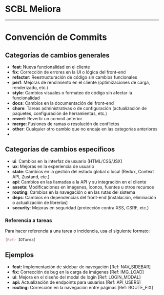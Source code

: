 # SCBL Meliora

---
# Convención de Commits

## Categorías de cambios generales
- **feat**: Nueva funcionalidad en el cliente
- **fix**: Corrección de errores en la UI o lógica del front-end
- **refactor**: Reestructuración de código sin cambios funcionales
- **perf**: Mejoras de rendimiento en el cliente (optimizaciones de carga, renderizado, etc.)
- **style**: Cambios visuales o formateo de código sin afectar la funcionalidad
- **docs**: Cambios en la documentación del front-end
- **chore**: Tareas administrativas o de configuración (actualización de paquetes, configuración de herramientas, etc.)
- **revert**: Revertir un commit anterior
- **merge**: Fusiones de ramas o resolución de conflictos
- **other**: Cualquier otro cambio que no encaje en las categorías anteriores
- 
## Categorías de cambios específicos
- **ui**: Cambios en la interfaz de usuario (HTML/CSS/JSX)
- **ux**: Mejoras en la experiencia de usuario
- **state**: Cambios en la gestión del estado global o local (Redux, Context API, Zustand, etc.)
- **api**: Cambios en las llamadas a la API y su integración en el cliente
- **assets**: Modificaciones en imágenes, íconos, fuentes u otros recursos
- **routing**: Cambios en la navegación o en las rutas del sistema
- **deps**: Cambios en dependencias del front-end (instalación, eliminación o actualización de librerías)
- **security**: Mejoras en seguridad (protección contra XSS, CSRF, etc.)
### Referencia a tareas
Para hacer referencia a una tarea o incidencia, usa el siguiente formato:
```scss
[Ref: IDTarea]
```

## Ejemplos
- **feat:** Implementación de sidebar de navegación [Ref: NAV_SIDEBAR]
- **fix:** Corrección de bug en la carga de imágenes [Ref: IMG_LOAD]
- **ui:** Mejora en el diseño del modal de login [Ref: LOGIN_MODAL]
- **api:** Actualización de endpoints para usuarios [Ref: API_USERS]
- **routing:** Corrección en la navegación entre páginas [Ref: ROUTE_FIX]
